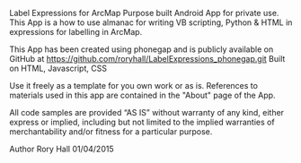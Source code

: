 Label Expressions for ArcMap
Purpose built Android App for private use.
This App is a how to use almanac for writing VB scripting, Python & HTML in expressions for labelling in ArcMap.

This App has been created using phonegap and is publicly available on GitHub at https://github.com/roryhall/LabelExpressions_phonegap.git
Built on HTML, Javascript, CSS

Use it freely as a template for you own work or as is.
References to materials used in this app are contained in the "About" page of the App.

All code samples are provided “AS IS” without warranty of any kind, either express or implied, including but not limited to the implied warranties of merchantability and/or fitness for a particular purpose.

Author Rory Hall 01/04/2015
